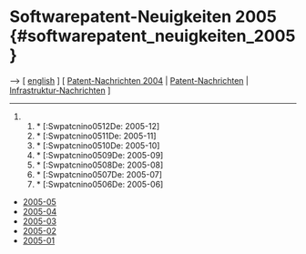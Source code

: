 # Softwarepatent-Neuigkeiten 2005 {#softwarepatent_neuigkeiten_2005}

\--\> \[ [ english](Swpatcnino05En "wikilink") \] \[ [
Patent-Nachrichten 2004](Swpatcnino04De "wikilink") \| [
Patent-Nachrichten](SwpatcninoDe "wikilink") \| [
Infrastruktur-Nachrichten](FfiinewsDe "wikilink") \]

------------------------------------------------------------------------

1.  1.  \* \[:Swpatcnino0512De: 2005-12\]
    2.  \* \[:Swpatcnino0511De: 2005-11\]
    3.  \* \[:Swpatcnino0510De: 2005-10\]
    4.  \* \[:Swpatcnino0509De: 2005-09\]
    5.  \* \[:Swpatcnino0508De: 2005-08\]
    6.  \* \[:Swpatcnino0507De: 2005-07\]
    7.  \* \[:Swpatcnino0506De: 2005-06\]

-   [ 2005-05](Swpatcnino0505De "wikilink")
-   [ 2005-04](Swpatcnino0504De "wikilink")
-   [ 2005-03](Swpatcnino0503De "wikilink")
-   [ 2005-02](Swpatcnino0502De "wikilink")
-   [ 2005-01](Swpatcnino0501De "wikilink")

